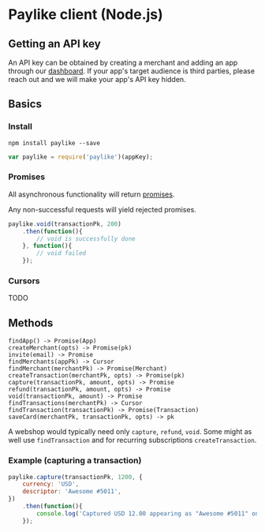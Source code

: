 # Paylike client (Node.js)

## Getting an API key

An API key can be obtained by creating a merchant and adding an app through our [dashboard](https://app.paylike.io). If your app's target audience is third parties, please reach out and we will make your app's API key hidden.

## Basics

### Install

```shell
npm install paylike --save
```

```js
var paylike = require('paylike')(appKey);
```

### Promises

All asynchronous functionality will return [promises](https://developer.mozilla.org/en-US/docs/Web/JavaScript/Reference/Global_Objects/Promise).

Any non-successful requests will yield rejected promises.

```js
paylike.void(transactionPk, 200)
	.then(function(){
		// void is successfully done
	}, function(){
		// void failed
	});
```

### Cursors

TODO

## Methods

```
findApp() -> Promise(App)
createMerchant(opts) -> Promise(pk)
invite(email) -> Promise
findMerchants(appPk) -> Cursor
findMerchant(merchantPk) -> Promise(Merchant)
createTransaction(merchantPk, opts) -> Promise(pk)
capture(transactionPk, amount, opts) -> Promise
refund(transactionPk, amount, opts) -> Promise
void(transactionPk, amount) -> Promise
findTransactions(merchantPk) -> Cursor
findTransaction(transactionPk) -> Promise(Transaction)
saveCard(merchantPk, transactionPk, opts) -> pk
```

A webshop would typically need only `capture`, `refund`, `void`. Some might as
well use `findTransaction` and for recurring subscriptions
`createTransaction`.

### Example (capturing a transaction)

```js
paylike.capture(transactionPk, 1200, {
	currency: 'USD',
	descriptor: 'Awesome #5011',
})
	.then(function(){
		console.log('Captured USD 12.00 appearing as "Awesome #5011" on customers bank statement');
	});
```
